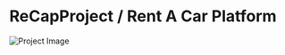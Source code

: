# ReCapProject / **Rent A Car Platform**
![Project Image](https://images.pexels.com/photos/3992348/pexels-photo-3992348.jpeg?cs=srgb&dl=pexels-suleyman-seykan-3992348.jpg&fm=jpg)
